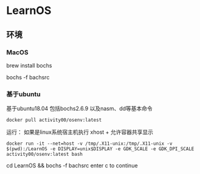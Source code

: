 # LearnOS
## 环境
### MacOS
brew install bochs

bochs -f bachsrc

### 基于ubuntu
基于ubuntu18.04 包括bochs2.6.9 以及nasm、dd等基本命令
```
docker pull activity00/osenv:latest
```
运行：
如果是linux系统宿主机执行 xhost + 允许容器共享显示
```
docker run -it --net=host -v /tmp/.X11-unix:/tmp/.X11-unix -v $(pwd):/LearnOS -e DISPLAY=unix$DISPLAY -e GDK_SCALE -e GDK_DPI_SCALE activity00/osenv:latest bash 
```

cd LearnOS && bochs -f bachsrc
enter c to continue
